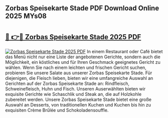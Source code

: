 ## Zorbas Speisekarte Stade PDF Download Online 2025 MYs08

# <h2><a href="http://gcb3n0t.nevu.top/?p=Zorbas+Speisekarte+Stade">🔗 👉🔴 Zorbas Speisekarte Stade 2025 PDF</a></h2>

[![Zorbas Speisekarte Stade 2025 PDF](https://i.imgur.com/dBaPXMq.png)](http://gcb3n0t.nevu.top/?p=Zorbas+Speisekarte+Stade)
In einem Restaurant oder Café bietet das Menü nicht nur eine Liste der angebotenen Gerichte, sondern auch die Möglichkeit, ein köstliches und für Ihren Geschmack geeignetes Gericht zu wählen. Wenn Sie nach einem leichten und frischen Gericht suchen, probieren Sie unsere Salate aus unserer Zorbas Speisekarte Stade. Für diejenigen, die Fleisch lieben, bieten wir eine umfangreiche Auswahl an Gerichten auf der Zorbas Speisekarte Stade an: Rindfleisch, Schweinefleisch, Huhn und Fisch. Unseren Auserwählten bieten wir exquisite Gerichte wie Schaschlik und Steak an, die auf Holzkohle zubereitet werden. Unsere Zorbas Speisekarte Stade bietet eine große Auswahl an Desserts, von traditionellen Kuchen und Kuchen bis hin zu exquisiten Crème Brûlée und Schokoladensouffle.
